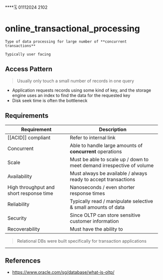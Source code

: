 ****🗓️ 01112024 2102

# online_transactional_processing

```ad-tldr
Type of data processing for large number of **concurrent transactions**

Typically user facing
```

## Access Pattern

> Usually only touch a small number of records in one query

- Application requests records using some kind of key, and the storage engine uses an index to find the data for the requested key
- Disk seek time is often the bottleneck

## Requirements
| Requirement                             | Description                                                           |
| --------------------------------------- | --------------------------------------------------------------------- |
| [[ACID]] compliant                      | Refer to internal link                                                |
| Concurrent                              | Able to handle large amounts of **concurrent** operations             |
| Scale                                   | Must be able to scale up / down to meet demand irrespective of volume |
| Availability                            | Must always be available / always ready to accept transactions        |
| High throughput and short response time | Nanoseconds / even shorter response times                             |
| Reliability                             | Typically read / manipulate selective & small amounts of data         |
| Security                                | Since OLTP can store sensitive customer information                   |
| Recoverability                          | Must have the ability to                                              |

> Relational DBs were built specifically for transaction applications

---

## References
- https://www.oracle.com/sg/database/what-is-oltp/